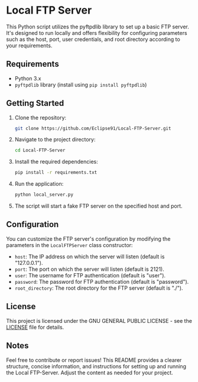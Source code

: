 # Local FTP Server

This Python script utilizes the pyftpdlib library to set up a basic FTP server. It's designed to run locally and offers flexibility for configuring parameters such as the host, port, user credentials, and root directory according to your requirements.

## Requirements
- Python 3.x
- `pyftpdlib` library (install using `pip install pyftpdlib`)

## Getting Started

1. Clone the repository:

   ```bash
   git clone https://github.com/Eclipse91/Local-FTP-Server.git
   ```

2. Navigate to the project directory:

   ```bash
   cd Local-FTP-Server
   ```

3. Install the required dependencies:

   ```bash
   pip install -r requirements.txt
   ```

4. Run the application:

   ```bash
   python local_server.py
   ```

5. The script will start a fake FTP server on the specified host and port.

## Configuration

You can customize the FTP server's configuration by modifying the parameters in the `LocalFTPServer` class constructor:

- `host`: The IP address on which the server will listen (default is "127.0.0.1").
- `port`: The port on which the server will listen (default is 2121).
- `user`: The username for FTP authentication (default is "user").
- `password`: The password for FTP authentication (default is "password").
- `root_directory`: The root directory for the FTP server (default is "./").

## License

This project is licensed under the GNU GENERAL PUBLIC LICENSE - see the [LICENSE](LICENSE) file for details.

## Notes

Feel free to contribute or report issues!
This README provides a clearer structure, concise information, and instructions for setting up and running the Local FTP-Server. Adjust the content as needed for your project.

